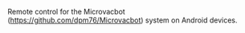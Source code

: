 Remote control for the Microvacbot (https://github.com/dpm76/Microvacbot) system on Android devices.